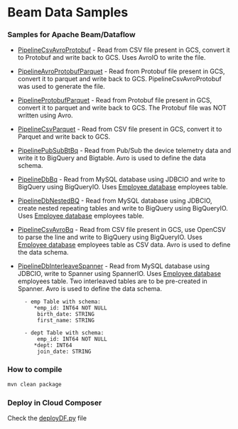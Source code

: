Beam Data Samples 
==================

### Samples for Apache Beam/Dataflow 

- [PipelineCsvAvroProtobuf](src/main/java/com/sample/beam/df/PipelineCsvAvroProtobuf.java) - Read from CSV file present in GCS, convert it to Protobuf and write back to GCS. Uses AvroIO to write the file.


- [PipelineAvroProtobufParquet](src/main/java/com/sample/beam/df/PipelineAvroProtobufParquet.java) - Read from Protobuf file present in GCS, convert it to parquet and write back to GCS. PipelineCsvAvroProtobuf was used to generate the file.


- [PipelineProtobufParquet](src/main/java/com/sample/beam/df/PipelineProtobufParquet.java) - Read from Protobuf file present in GCS, convert it to parquet and write back to GCS. The Protobuf file was NOT written using Avro.


- [PipelineCsvParquet](src/main/java/com/sample/beam/df/PipelineCsvParquet.java) - Read from CSV file present in GCS, convert it to Parquet and write back to GCS.


- [PipelinePubSubBtBq](src/main/java/com/sample/beam/df/PipelinePubSubBtBq.java) - Read from Pub/Sub the device telemetry data and write it to BigQuery and Bigtable. Avro is used to define the data schema.


- [PipelineDbBq](src/main/java/com/sample/beam/df/PipelineDbBq.java) - Read from MySQL database using JDBCIO and write to BigQuery using BigQueryIO. Uses [Employee database](https://relational.fit.cvut.cz/dataset/Employee) employees table.


- [PipelineDbNestedBQ](src/main/java/com/sample/beam/df/PipelineDbNestedBQ.java) - Read from MySQL database using JDBCIO, create nested repeating tables and write to BigQuery using BigQueryIO. Uses [Employee database](https://relational.fit.cvut.cz/dataset/Employee) employees table. 


- [PipelineCsvAvroBq](src/main/java/com/sample/beam/df/PipelineCsvAvroBq.java) - Read from CSV file present in GCS, use OpenCSV to parse the line and write to BigQuery using BigQueryIO. Uses [Employee database](https://relational.fit.cvut.cz/dataset/Employee) employees table as CSV data. Avro is used to define the data schema.


- [PipelineDbInterleaveSpanner](src/main/java/com/sample/beam/df/PipelineDbInterleaveSpanner.java) - Read from MySQL database using JDBCIO, write to Spanner using SpannerIO. Uses [Employee database](https://relational.fit.cvut.cz/dataset/Employee) employees table. Two interleaved tables are to be pre-created in Spanner. Avro is used to define the data schema.

	    - emp Table with schema:
	       *emp_id: INT64 NOT NULL
	        birth_date: STRING 
	        first_name: STRING 
	        
	    - dept Table with schema:
	        emp_id: INT64 NOT NULL
	       *dept: INT64 
	        join_date: STRING 

### How to compile
```bash
mvn clean package
```

### Deploy in Cloud Composer
Check the [deployDF.py](src/main/python/workflow/deployDF.py) file
